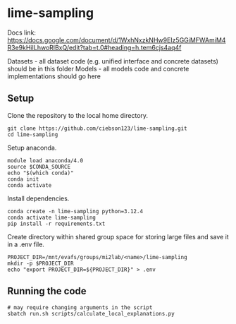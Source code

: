 # lime-sampling

Docs link: https://docs.google.com/document/d/1WxhNxzkNHw9EIz5GGiMFWAmiM4R3e9kHiILhwoRlBxQ/edit?tab=t.0#heading=h.tem6cjs4aq4f


Datasets - all dataset code (e.g. unified interface and concrete datasets) should be in this folder
Models - all models code and concrete implementations should go here

## Setup

Clone the repository to the local home directory.
```
git clone https://github.com/ciebson123/lime-sampling.git
cd lime-sampling
```

Setup anaconda.
```
module load anaconda/4.0
source $CONDA_SOURCE
echo "$(which conda)"
conda init
conda activate
```

Install dependencies.
```
conda create -n lime-sampling python=3.12.4
conda activate lime-sampling
pip install -r requirements.txt
```

Create directory within shared group space for storing large files and save it in a .env file.
```
PROJECT_DIR=/mnt/evafs/groups/mi2lab/<name>/lime-sampling
mkdir -p $PROJECT_DIR
echo "export PROJECT_DIR=${PROJECT_DIR}" > .env
```


## Running the code

```
# may require changing arguments in the script
sbatch run.sh scripts/calculate_local_explanations.py
```
